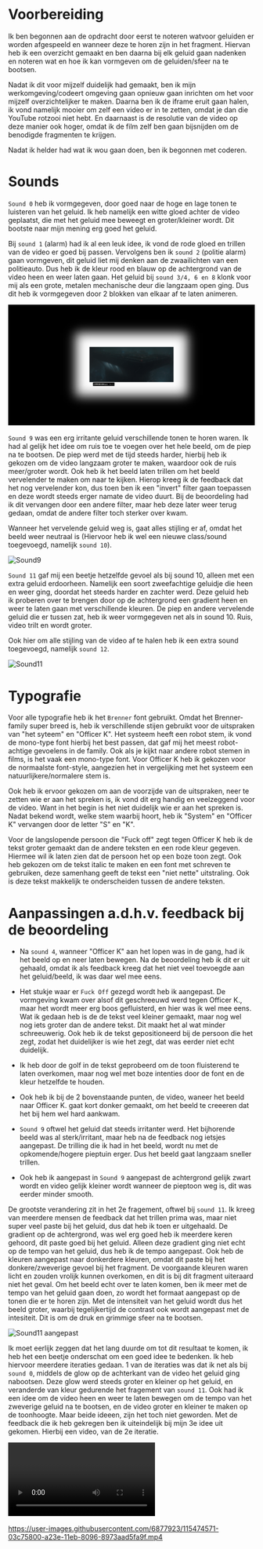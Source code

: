 # Voorbereiding

Ik ben begonnen aan de opdracht door eerst te noteren watvoor geluiden er worden afgespeeld en wanneer deze te horen zijn in het fragment. Hiervan heb ik een overzicht gemaakt en ben daarna bij elk geluid gaan nadenken en noteren wat en hoe ik kan vormgeven om de geluiden/sfeer na te bootsen.

Nadat ik dit voor mijzelf duidelijk had gemaakt, ben ik mijn werkomgeving/codeert omgeving gaan opnieuw gaan inrichten om het voor mijzelf overzichtelijker te maken. Daarna ben ik de iframe eruit gaan halen, ik vond namelijk mooier om zelf een video er in te zetten, omdat je dan die YouTube rotzooi niet hebt. En daarnaast is de resolutie van de video op deze manier ook hoger, omdat ik de film zelf ben gaan bijsnijden om de benodigde fragmenten te krijgen.

Nadat ik helder had wat ik wou gaan doen, ben ik begonnen met coderen.

# Sounds

`Sound 0` heb ik vormgegeven, door goed naar de hoge en lage tonen te luisteren van het geluid. Ik heb namelijk een witte gloed achter de video geplaatst, die met het geluid mee beweegt en groter/kleiner wordt. Dit bootste naar mijn mening erg goed het geluid.

Bij `sound 1` (alarm) had ik al een leuk idee, ik vond de rode gloed en trillen van de video er goed bij passen. Vervolgens ben ik `sound 2` (politie alarm) gaan vormgeven, dit geluid liet mij denken aan de zwaailichten van een politieauto. Dus heb ik de kleur rood en blauw op de achtergrond van de video heen en weer laten gaan. Het geluid bij `sound 3/4, 6 en 8` klonk voor mij als een grote, metalen mechanische deur die langzaam open ging. Dus dit heb ik vormgegeven door 2 blokken van elkaar af te laten animeren.

![Sound0](/images/WebTypografie-sound0.png)

`Sound 9` was een erg irritante geluid verschillende tonen te horen waren. Ik had al gelijk het idee om ruis toe te voegen over het hele beeld, om de piep na te bootsen. De piep werd met de tijd steeds harder, hierbij heb ik gekozen om de video langzaam groter te maken, waardoor ook de ruis meer/groter wordt. Ook heb ik het beeld laten trillen om het beeld vervelender te maken om naar te kijken. Hierop kreeg ik de feedback dat het nog vervelender kon, dus toen ben ik een "invert" filter gaan toepassen en deze wordt steeds erger namate de video duurt. Bij de beoordeling had ik dit vervangen door een andere filter, maar heb deze later weer terug gedaan, omdat de andere filter toch sterker over kwam.

Wanneer het vervelende geluid weg is, gaat alles stijling er af, omdat het beeld weer neutraal is (Hiervoor heb ik wel een nieuwe class/sound toegevoegd, namelijk `sound 10`).

![Sound9](/images/WebTypografie-sound9.png)

`Sound 11` gaf mij een beetje hetzelfde gevoel als bij sound 10, alleen met een extra geluid erdoorheen. Namelijk een soort zweefachtige geluidje die heen en weer ging, doordat het steeds harder en zachter werd. Deze geluid heb ik proberen over te brengen door op de achtergrond een gradient heen en weer te laten gaan met verschillende kleuren. De piep en andere vervelende geluid die er tussen zat, heb ik weer vormgegeven net als in sound 10. Ruis, video trilt en wordt groter.

Ook hier om alle stijling van de video af te halen heb ik een extra sound toegevoegd, namelijk `sound 12`.

![Sound11](/images/WebTypografie-sound11.png)


# Typografie

Voor alle typografie heb ik het `Brenner` font gebruikt. Omdat het Brenner-family super breed is, heb ik verschillende stijen gebruikt voor de uitspraken van "het syteem" en "Officer K". Het systeem heeft een robot stem, ik vond de mono-type font hierbij het best passen, dat gaf mij het meest robot-achtige gevoelens in de family. Ook als je kijkt naar andere robot stemen in films, is het vaak een mono-type font. Voor Officer K heb ik gekozen voor de normaalste font-style, aangezien het in vergelijking met het systeem een natuurlijkere/normalere stem is.

Ook heb ik ervoor gekozen om aan de voorzijde van de uitspraken, neer te zetten wie er aan het spreken is, ik vond dit erg handig en veelzeggend voor de video. Want in het begin is het niet duidelijk wie er aan het spreken is. Nadat bekend wordt, welke stem waarbij hoort, heb ik "System" en "Officer K" vervangen door de letter "S" en "K".

Voor de langslopende persoon die "Fuck off" zegt tegen Officer K heb ik de tekst groter gemaakt dan de andere teksten en een rode kleur gegeven. Hiermee wil ik laten zien dat de persoon het op een boze toon zegt. Ook heb gekozen om de tekst italic te maken en een font met schreven te gebruiken, deze samenhang geeft de tekst een "niet nette" uitstraling. Ook is deze tekst makkelijk te onderscheiden tussen de andere teksten.


# Aanpassingen a.d.h.v. feedback bij de beoordeling

- Na `sound 4`, wanneer "Officer K" aan het lopen was in de gang, had ik het beeld op en neer laten bewegen. Na de beoordeling heb ik dit er uit gehaald, omdat ik als feedback kreeg dat het niet veel toevoegde aan het geluid/beeld, ik was daar wel mee eens.

- Het stukje waar er `Fuck Off` gezegd wordt heb ik aangepast. De vormgeving kwam over alsof dit geschreeuwd werd tegen Officer K., maar het wordt meer erg boos gefluisterd, en hier was ik wel mee eens. Wat ik gedaan heb is de de tekst veel kleiner gemaakt, maar nog wel nog iets groter dan de andere tekst. Dit maakt het al wat minder schreeuwerig. Ook heb ik de tekst gepositioneerd bij de persoon die het zegt, zodat het duidelijker is wie het zegt, dat was eerder niet echt duidelijk.

- Ik heb door de golf in de tekst geprobeerd om de toon fluisterend te laten overkomen, maar nog wel met boze intenties door de font en de kleur hetzelfde te houden.

- Ook heb ik bij de 2 bovenstaande punten, de video, waneer het beeld naar Officer K. gaat kort donker gemaakt, om het beeld te creeeren dat het bij hem wel hard aankwam.

- `Sound 9` oftwel het geluid dat steeds irritanter werd. Het bijhorende beeld was al sterk/irritant, maar heb na de feedback nog ietsjes aangepast. De trilling die ik had in het beeld, wordt nu met de opkomende/hogere pieptuin erger. Dus het beeld gaat langzaam sneller trillen. 
- Ook heb ik aangepast in `Sound 9` aangepast de achtergrond gelijk zwart wordt en video gelijk kleiner wordt wanneer de pieptoon weg is, dit was eerder minder smooth.

De grootste verandering zit in het 2e fragement, oftwel bij `sound 11`. Ik kreeg van meerdere mensen de feedback dat het trillen prima was, maar niet super veel paste bij het geluid, dus dat heb ik toen er uitgehaald. De gradient op de achtergrond, was wel erg goed heb ik meerdere keren gehoord, dit paste goed bij het geluid. Alleen deze gradient ging niet echt op de tempo van het geluid, dus heb ik de tempo aangepast. Ook heb de kleuren aangepast naar donkerdere kleuren, omdat dit paste bij het donkere/zweverige gevoel bij het fragment. De voorgaande kleuren waren licht en zouden vrolijk kunnen overkomen, en dit is bij dit fragment uiteraard niet het geval. Om het beeld echt over te laten komen, ben ik meer met de tempo van het geluid gaan doen, zo wordt het formaat aangepast op de tonen die er te horen zijn. Met de intensiteit van het geluid wordt dus het beeld groter, waarbij tegelijkertijd de contrast ook wordt aangepast met de intesiteit. Dit is om de druk en grimmige sfeer na te bootsen. 

![Sound11 aangepast](/images/WebTypografie-sound11-aangepast.png)

Ik moet eerlijk zeggen dat het lang duurde om tot dit resultaat te komen, ik heb het een beetje onderschat om een goed idee te bedenken. Ik heb hiervoor meerdere iteraties gedaan. 1 van de iteraties was dat ik net als bij `sound 0`, middels de glow op de achterkant van de video het geluid ging nabootsen. Deze glow werd steeds groter en kleiner op het geluid, en veranderde van kleur gedurende het fragement van `sound 11`. Ook had ik een idee om de video heen en weer te laten bewegen om de tempo van het zweverige geluid na te bootsen, en de video groter en kleiner te maken op de toonhoogte. Maar beide ideeen, zijn het toch niet geworden. Met de feedback die ik heb gekregen ben ik uiteindelijk bij mijn 3e idee uit gekomen. Hierbij een video, van de 2e iteratie.

![Sound11 aangepast](/images/sound11-iteratie2.mp4)

https://user-images.githubusercontent.com/6877923/115474571-03c75800-a23e-11eb-8096-8973aad5fa9f.mp4

